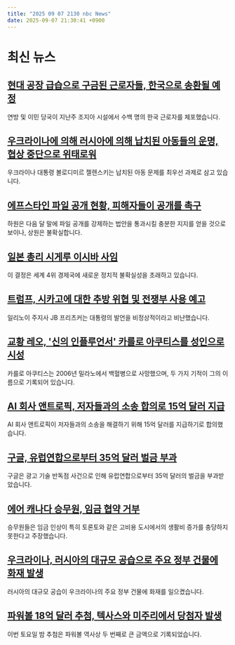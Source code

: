 ```yaml
---
title: "2025 09 07 2130 nbc News"
date: 2025-09-07 21:30:41 +0900
---
```


# 최신 뉴스

## [현대 공장 급습으로 구금된 근로자들, 한국으로 송환될 예정](https://www.nbcnews.com/news/us-news/south-korea-deal-workers-detained-hyundai-rcna229610)  
연방 및 이민 당국이 지난주 조지아 시설에서 수백 명의 한국 근로자를 체포했습니다.  

## [우크라이나에 의해 러시아에 의해 납치된 아동들의 운명, 협상 중단으로 위태로워](https://www.nbcnews.com/world/ukraine/fate-thousands-ukrainian-children-kidnapped-russia-hangs-balance-talks-rcna225074)  
우크라이나 대통령 볼로디미르 젤렌스키는 납치된 아동 문제를 최우선 과제로 삼고 있습니다.  

## [에프스타인 파일 공개 현황, 피해자들이 공개를 촉구](https://www.nbcnews.com/politics/politics-news/jeffrey-epstein-files-release-status-congress-bill-victims-trump-rcna229102)  
하원은 다음 달 말에 파일 공개를 강제하는 법안을 통과시킬 충분한 지지를 얻을 것으로 보이나, 상원은 불확실합니다.  

## [일본 총리 시게루 이시바 사임](https://www.nbcnews.com/world/japan/japan-prime-minister-shigeru-ishiba-resigns-rcna229599)  
이 결정은 세계 4위 경제국에 새로운 정치적 불확실성을 초래하고 있습니다.  

## [트럼프, 시카고에 대한 추방 위협 및 전쟁부 사용 예고](https://www.nbcnews.com/politics/donald-trump/donald-trump-threatens-chicago-deportations-department-war-crackdown-rcna229544)  
일리노이 주지사 JB 프리츠커는 대통령의 발언을 비정상적이라고 비난했습니다.  

## [교황 레오, '신의 인플루언서' 카를로 아쿠티스를 성인으로 시성](https://www.nbcnews.com/world/the-vatican/pope-leo-carlo-acutis-gods-influencer-millennial-saint-catholic-rcna229606)  
카를로 아쿠티스는 2006년 밀라노에서 백혈병으로 사망했으며, 두 가지 기적이 그의 이름으로 기록되어 있습니다.  

## [AI 회사 앤트로픽, 저자들과의 소송 합의로 15억 달러 지급](https://www.nbcnews.com/tech/tech-news/anthropic-settlement-lawsuit-authors-rcna229422)  
AI 회사 앤트로픽이 저자들과의 소송을 해결하기 위해 15억 달러를 지급하기로 합의했습니다.  

## [구글, 유럽연합으로부터 35억 달러 벌금 부과](https://www.nbcnews.com/tech/tech-news/google-hit-35-billion-fine-european-union-ad-tech-antitrust-case-rcna229419)  
구글은 광고 기술 반독점 사건으로 인해 유럽연합으로부터 35억 달러의 벌금을 부과받았습니다.  

## [에어 캐나다 승무원, 임금 협약 거부](https://www.nbcnews.com/world/canada/air-canada-flight-attendants-reject-wage-agreement-rcna229586)  
승무원들은 임금 인상이 특히 토론토와 같은 고비용 도시에서의 생활비 증가를 충당하지 못한다고 주장했습니다.  

## [우크라이나, 러시아의 대규모 공습으로 주요 정부 건물에 화재 발생](https://www.nbcnews.com/world/ukraine/people-killed-russia-hits-kyiv-drones-missiles-rcna229598)  
러시아의 대규모 공습이 우크라이나의 주요 정부 건물에 화재를 일으켰습니다.  

## [파워볼 18억 달러 추첨, 텍사스와 미주리에서 당첨자 발생](https://www.nbcnews.com/news/us-news/18-billion-powerball-drawing-turns-winners-texas-missouri-rcna229592)  
이번 토요일 밤 추첨은 파워볼 역사상 두 번째로 큰 금액으로 기록되었습니다.